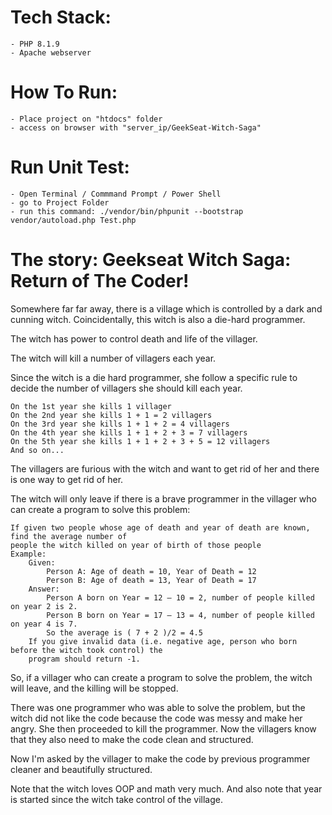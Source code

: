 # Tech Stack:

    - PHP 8.1.9
    - Apache webserver

# How To Run:

    - Place project on "htdocs" folder
    - access on browser with "server_ip/GeekSeat-Witch-Saga"

# Run Unit Test:

    - Open Terminal / Commmand Prompt / Power Shell
    - go to Project Folder
    - run this command: ./vendor/bin/phpunit --bootstrap vendor/autoload.php Test.php

# The story: Geekseat Witch Saga: Return of The Coder!

Somewhere far far away, there is a village which is controlled by a dark and cunning witch.
Coincidentally, this witch is also a die-hard programmer.

The witch has power to control death and life of the villager.

The witch will kill a number of villagers each year.

Since the witch is a die hard programmer, she follow a specific rule to decide the number of villagers
she should kill each year.

    On the 1st year she kills 1 villager
    On the 2nd year she kills 1 + 1 = 2 villagers
    On the 3rd year she kills 1 + 1 + 2 = 4 villagers
    On the 4th year she kills 1 + 1 + 2 + 3 = 7 villagers
    On the 5th year she kills 1 + 1 + 2 + 3 + 5 = 12 villagers
    And so on...

The villagers are furious with the witch and want to get rid of her and there is one way to get rid of
her.

The witch will only leave if there is a brave programmer in the villager who can create a program to
solve this problem:

    If given two people whose age of death and year of death are known, find the average number of
    people the witch killed on year of birth of those people
    Example:
        Given:
            Person A: Age of death = 10, Year of Death = 12
            Person B: Age of death = 13, Year of Death = 17
        Answer:
            Person A born on Year = 12 – 10 = 2, number of people killed on year 2 is 2.
            Person B born on Year = 17 – 13 = 4, number of people killed on year 4 is 7.
            So the average is ( 7 + 2 )/2 = 4.5
        If you give invalid data (i.e. negative age, person who born before the witch took control) the
        program should return -1.

So, if a villager who can create a program to solve the problem, the witch will leave, and the killing will be stopped.

There was one programmer who was able to solve the problem, but the witch did not like the code
because the code was messy and make her angry.
She then proceeded to kill the programmer. Now the villagers know that they also need to make the
code clean and structured.

Now I'm asked by the villager to make the code by previous programmer cleaner and beautifully
structured.

Note that the witch loves OOP and math very much. And also note that year is started since the
witch take control of the village.
